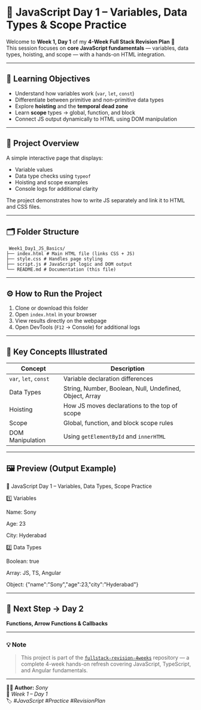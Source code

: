 
# 🌸 JavaScript Day 1 – Variables, Data Types & Scope Practice

Welcome to **Week 1, Day 1** of my **4-Week Full Stack Revision Plan** 🚀  
This session focuses on **core JavaScript fundamentals** — variables, data types, hoisting, and scope — with a hands-on HTML integration.

---

## 🎯 **Learning Objectives**
- Understand how variables work (`var`, `let`, `const`)
- Differentiate between primitive and non-primitive data types
- Explore **hoisting** and the **temporal dead zone**
- Learn **scope** types → global, function, and block
- Connect JS output dynamically to HTML using DOM manipulation

---

## 🧩 **Project Overview**

A simple interactive page that displays:
- Variable values  
- Data type checks using `typeof`  
- Hoisting and scope examples  
- Console logs for additional clarity  

The project demonstrates how to write JS separately and link it to HTML and CSS files.

---

## 🗂️ **Folder Structure**

     Week1_Day1_JS_Basics/
    ├── index.html # Main HTML file (links CSS + JS)
    ├── style.css # Handles page styling
    ├── script.js # JavaScript logic and DOM output
    └── README.md # Documentation (this file)

---

## ⚙️ **How to Run the Project**

1. Clone or download this folder  
2. Open `index.html` in your browser  
3. View results directly on the webpage  
4. Open DevTools (`F12` → Console) for additional logs  

---

## 🧠 **Key Concepts Illustrated**

| Concept | Description |
|----------|--------------|
| `var`, `let`, `const` | Variable declaration differences |
| Data Types | String, Number, Boolean, Null, Undefined, Object, Array |
| Hoisting | How JS moves declarations to the top of scope |
| Scope | Global, function, and block scope rules |
| DOM Manipulation | Using `getElementById` and `innerHTML` |

---

## 🖼️ **Preview (Output Example)**

🌸 JavaScript Day 1 – Variables, Data Types, Scope Practice

1️⃣ Variables

Name: Sony

Age: 23

City: Hyderabad

2️⃣ Data Types

Boolean: true

Array: JS, TS, Angular

Object: {"name":"Sony","age":23,"city":"Hyderabad"}

---

## 🧩 **Next Step → Day 2**
**Functions, Arrow Functions & Callbacks**

---

### 💡 **Note**
> This project is part of the [`fullstack-revision-4weeks`](https://github.com/sony/fullstack-revision-4weeks) repository — a complete 4-week hands-on refresh covering JavaScript, TypeScript, and Angular fundamentals.

---

👩‍💻 **Author:** *Sony*  
📅 *Week 1 – Day 1*  
🏷️ *#JavaScript #Practice #RevisionPlan*
